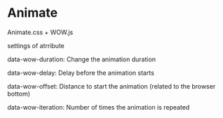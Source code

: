 # Animate
Animate.css + WOW.js

settings of atrribute

data-wow-duration: Change the animation duration

data-wow-delay: Delay before the animation starts

data-wow-offset: Distance to start the animation (related to the browser bottom)

data-wow-iteration: Number of times the animation is repeated
